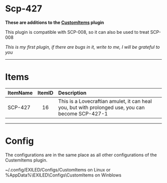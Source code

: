 # Scp-427
**These are additions to the [CustomItems](https://github.com/Exiled-Team/CustomItems) plugin**

This plugin is compatible with SCP-008, so it can also be used to treat SCP-008

*This is my first plugin, if there are bugs in it, write to me, I will be grateful to you*
***
# Items
ItemName | ItemID | Description
:--------|:------:|:------
SCP-427 | 16 | This is a Lovecraftian amulet, it can heal you, but with prolonged use, you can become SCP-427-1
***
# Config
The configurations are in the same place as all other configurations of the CustemItems plugin.

~/.config/EXILED/Configs/CustomItems on Linux or %AppData%\EXILED\Configs\CustomItems on Winblows
